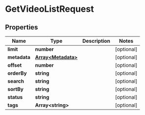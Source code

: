 
# GetVideoListRequest

## Properties

Name | Type | Description | Notes
------------ | ------------- | ------------- | -------------
**limit** | **number** |  |  [optional]
**metadata** | [**Array&lt;Metadata&gt;**](Metadata.md) |  |  [optional]
**offset** | **number** |  |  [optional]
**orderBy** | **string** |  |  [optional]
**search** | **string** |  |  [optional]
**sortBy** | **string** |  |  [optional]
**status** | **string** |  |  [optional]
**tags** | **Array&lt;string&gt;** |  |  [optional]




